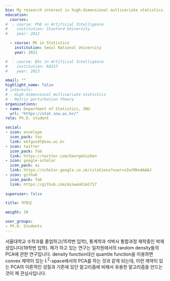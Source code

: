 ```yaml
---
bio: My research interest is high-dimensional multivariate statistics.
education:
  courses:
#  - course: PhD in Artificial Intelligence 
#    institution: Stanford University
#    year: 2012

  - course: MS in Statistics
    institution: Seoul National University
    year: 2021

#  - course: BSc in Artificial Intelligence
#    institution: KAIST
#    year: 2013

email: ""
highlight_name: false
# interests:
# - High-dimensional multivariate statistics
# - Matrix perturbation theory
organizations:
- name: Department of Statistics, SNU
  url: "https://stat.snu.ac.kr/"
role: Ph.D. student

social:
- icon: envelope
  icon_pack: fas
  link: ekfgusdl@snu.ac.kr
- icon: twitter
  icon_pack: fab
  link: https://twitter.com/GeorgeCushen
- icon: google-scholar
  icon_pack: ai
  link: https://scholar.google.co.uk/citations?user=sIwtMXoAAAAJ
- icon: github
  icon_pack: fab
  link: https://github.com/minwooKim1717
  
superuser: false

title: 박재성

weight: 10

user_groups:
- Ph.D. Students
---
```


서울대학교 수학과를 졸업하고(15학번 입학), 통계학과 석박사 통합과정 재학중인 박재성입니다(19학번 입학). 
제가 하고 있는 연구는 일차원에서의 random density들의 PCA에 관한 연구입니다. density function대신 quantile function을 이용하면 convex 제약이 있는 $L^2$-space에서의 PCA를 하는 것과 같게 되는데, 이런 제약이 있는 PCA의 이론적인 성질과 기존에 있던 알고리즘에 비해서 유용한 알고리즘을 만드는것이 제 관심사입니다.